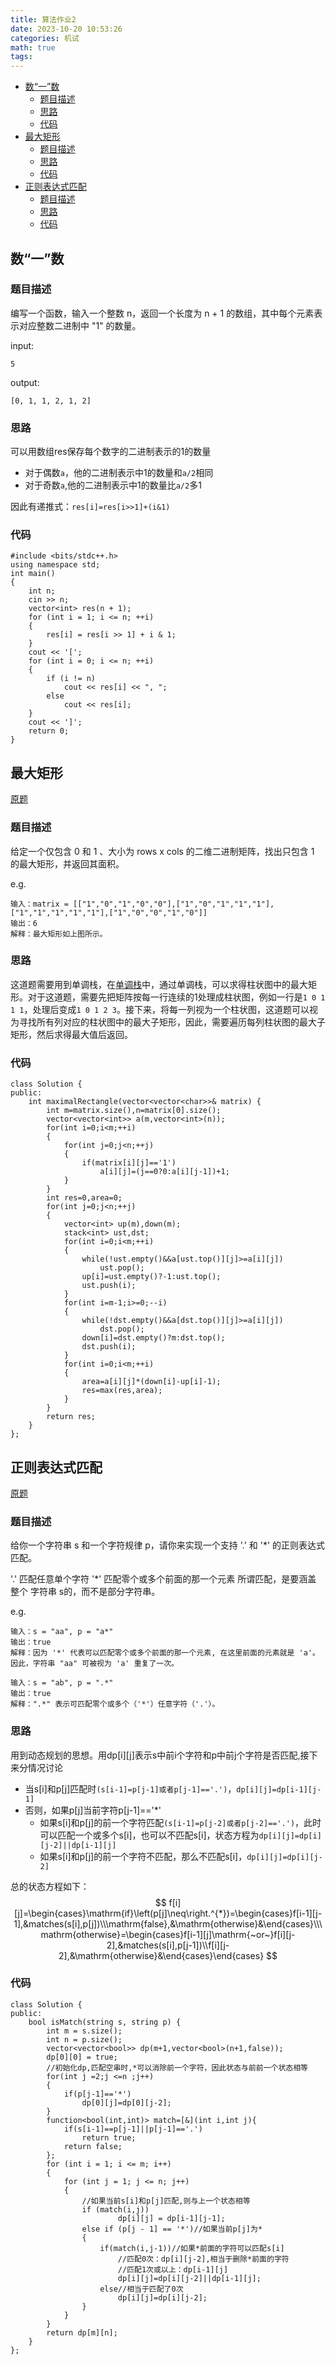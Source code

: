 ```yaml
---
title: 算法作业2
date: 2023-10-20 10:53:26
categories: 机试
math: true
tags:
---
```

<!-- TOC -->

- [数“一”数](#数一数)
    - [题目描述](#题目描述)
    - [思路](#思路)
    - [代码](#代码)
- [最大矩形](#最大矩形)
    - [题目描述](#题目描述-1)
    - [思路](#思路-1)
    - [代码](#代码-1)
- [正则表达式匹配](#正则表达式匹配)
    - [题目描述](#题目描述-2)
    - [思路](#思路-2)
    - [代码](#代码-2)

<!-- /TOC -->
## 数“一”数

### 题目描述
编写一个函数，输入一个整数 n，返回一个长度为 n + 1 的数组，其中每个元素表示对应整数二进制中 "1" 的数量。

input:
```
5
```
output:
```
[0, 1, 1, 2, 1, 2]
```

### 思路
可以用数组res保存每个数字的二进制表示的1的数量
* 对于偶数`a`，他的二进制表示中1的数量和`a/2`相同
* 对于奇数`a`,他的二进制表示中1的数量比`a/2`多1

因此有递推式：`res[i]=res[i>>1]+(i&1)`

### 代码
```
#include <bits/stdc++.h>
using namespace std;
int main()
{
    int n;
    cin >> n;
    vector<int> res(n + 1);
    for (int i = 1; i <= n; ++i)
    {
        res[i] = res[i >> 1] + i & 1;
    }
    cout << '[';
    for (int i = 0; i <= n; ++i)
    {
        if (i != n)
            cout << res[i] << ", ";
        else
            cout << res[i];
    }
    cout << ']';
    return 0;
}
```

## 最大矩形
[原题](https://leetcode.cn/problems/maximal-rectangle/description/)
### 题目描述
给定一个仅包含 0 和 1 、大小为 rows x cols 的二维二进制矩阵，找出只包含 1 的最大矩形，并返回其面积。

e.g.
```
输入：matrix = [["1","0","1","0","0"],["1","0","1","1","1"],["1","1","1","1","1"],["1","0","0","1","0"]]
输出：6
解释：最大矩形如上图所示。
```

### 思路
这道题需要用到单调栈，在[单调栈](https://lqz2.github.io/2022/09/13/%E5%8D%95%E8%B0%83%E6%A0%88/)中，通过单调栈，可以求得柱状图中的最大矩形。对于这道题，需要先把矩阵按每一行连续的1处理成柱状图，例如一行是`1 0 1 1 1`，处理后变成`1 0 1 2 3`。接下来，将每一列视为一个柱状图，这道题可以视为寻找所有列对应的柱状图中的最大子矩形，因此，需要遍历每列柱状图的最大子矩形，然后求得最大值后返回。

### 代码
```
class Solution {
public:
    int maximalRectangle(vector<vector<char>>& matrix) {
        int m=matrix.size(),n=matrix[0].size();
        vector<vector<int>> a(m,vector<int>(n));
        for(int i=0;i<m;++i)
        {
            for(int j=0;j<n;++j)
            {
                if(matrix[i][j]=='1')
                    a[i][j]=(j==0?0:a[i][j-1])+1;
            }
        }
        int res=0,area=0;
        for(int j=0;j<n;++j)
        {
            vector<int> up(m),down(m);
            stack<int> ust,dst;
            for(int i=0;i<m;++i)
            {
                while(!ust.empty()&&a[ust.top()][j]>=a[i][j])
                    ust.pop();
                up[i]=ust.empty()?-1:ust.top();
                ust.push(i);
            }
            for(int i=m-1;i>=0;--i)
            {
                while(!dst.empty()&&a[dst.top()][j]>=a[i][j])
                    dst.pop();
                down[i]=dst.empty()?m:dst.top();
                dst.push(i);
            }
            for(int i=0;i<m;++i)
            {
                area=a[i][j]*(down[i]-up[i]-1);
                res=max(res,area);
            }
        }
        return res;
    }
};

```
## 正则表达式匹配
[原题](https://leetcode.cn/problems/regular-expression-matching/)
### 题目描述
给你一个字符串 s 和一个字符规律 p，请你来实现一个支持 '.' 和 '*' 的正则表达式匹配。

'.' 匹配任意单个字符
'*' 匹配零个或多个前面的那一个元素
所谓匹配，是要涵盖 整个 字符串 s的，而不是部分字符串。

e.g.
```
输入：s = "aa", p = "a*"
输出：true
解释：因为 '*' 代表可以匹配零个或多个前面的那一个元素, 在这里前面的元素就是 'a'。因此，字符串 "aa" 可被视为 'a' 重复了一次。

输入：s = "ab", p = ".*"
输出：true
解释：".*" 表示可匹配零个或多个（'*'）任意字符（'.'）。
```
### 思路
用到动态规划的思想。用dp[i][j]表示s中前i个字符和p中前j个字符是否匹配,接下来分情况讨论
* 当s[i]和p[j]匹配时`(s[i-1]=p[j-1]或者p[j-1]=='.')`，`dp[i][j]=dp[i-1][j-1]`
* 否则，如果p[j]当前字符p[j-1]=='*'
    * 如果s[i]和p[j]的前一个字符匹配`(s[i-1]=p[j-2]或者p[j-2]=='.')`，此时可以匹配一个或多个s[i]，也可以不匹配s[i]，状态方程为`dp[i][j]=dp[i][j-2]||dp[i-1][j]`
    * 如果s[i]和p[j]的前一个字符不匹配，那么不匹配s[i]，`dp[i][j]=dp[i][j-2]`

总的状态方程如下：
$$
f[i][j]=\begin{cases}\mathrm{if}\left(p[j]\neq\right.^{*})=\begin{cases}f[i-1][j-1],&matches(s[i],p[j])\\\mathrm{false},&\mathrm{otherwise}&\end{cases}\\\mathrm{otherwise}=\begin{cases}f[i-1][j]\mathrm{~or~}f[i][j-2],&matches(s[i],p[j-1])\\f[i][j-2],&\mathrm{otherwise}&\end{cases}\end{cases}
$$
### 代码
```
class Solution {
public:
    bool isMatch(string s, string p) {
        int m = s.size();
        int n = p.size(); 
        vector<vector<bool>> dp(m+1,vector<bool>(n+1,false));
        dp[0][0] = true;
        //初始化dp,匹配空串时,*可以消除前一个字符，因此状态与前前一个状态相等
        for(int j =2;j <=n ;j++)
        {
            if(p[j-1]=='*')
                dp[0][j]=dp[0][j-2];
        }
        function<bool(int,int)> match=[&](int i,int j){
            if(s[i-1]==p[j-1]||p[j-1]=='.')
                return true;
            return false;
        };
        for (int i = 1; i <= m; i++)
        {
            for (int j = 1; j <= n; j++)
            {
                //如果当前s[i]和p[j]匹配,则与上一个状态相等
                if (match(i,j))
                        dp[i][j] = dp[i-1][j-1]; 
                else if (p[j - 1] == '*')//如果当前p[j]为*
                {
                    if(match(i,j-1))//如果*前面的字符可以匹配s[i]
                        //匹配0次：dp[i][j-2],相当于删除*前面的字符
                        //匹配1次或以上：dp[i-1][j]
                        dp[i][j]=dp[i][j-2]||dp[i-1][j];
                    else//相当于匹配了0次
                        dp[i][j]=dp[i][j-2];
                }      
            }
        }
        return dp[m][n];
    }
};
```

